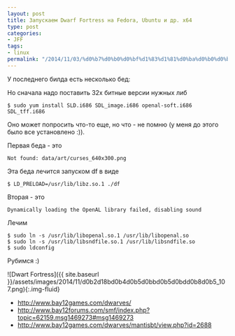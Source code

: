 ```yaml
---
layout: post
title: Запускаем Dwarf Fortress на Fedora, Ubuntu и др. x64
type: post
categories:
- JFF
tags:
- linux
permalink: "/2014/11/03/%d0%b7%d0%b0%d0%bf%d1%83%d1%81%d0%ba%d0%b0%d0%b5%d0%bc-dwarf-fortress-%d0%bd%d0%b0-fedora-ubuntu-%d0%b8-%d0%b4%d1%80-x64/"
---
```

У последнего билда есть несколько бед:

Но сначала надо поставить 32х битные версии нужных либ

```shell
$ sudo yum install SLD.i686 SDL_image.i686 openal-soft.i686 SDL_tff.i686
```

Оно может попросить что-то еще, но что - не помню (у меня до этого было все установлено :)).

Первая беда - это

```
Not found: data/art/curses_640x300.png
```

Эта беда лечится запуском df в виде

```shell
$ LD_PRELOAD=/usr/lib/libz.so.1 ./df
```

Вторая - это

```
Dynamically loading the OpenAL library failed, disabling sound
```

Лечим

```shell
$ sudo ln -s /usr/lib/libopenal.so.1 /usr/lib/libopenal.so  
$ sudo ln -s /usr/lib/libsndfile.so.1 /usr/lib/libsndfile.so  
$ sudo ldconfig
```

Рубимся :)

![Dwart Fortress]({{ site.baseurl }}/assets/images/2014/11/d0b2d18bd0b4d0b5d0bbd0b5d0bdd0b8d0b5_107.png){:.img-fluid}

- http://www.bay12games.com/dwarves/
- http://www.bay12forums.com/smf/index.php?topic=62159.msg1469273#msg1469273
- http://www.bay12games.com/dwarves/mantisbt/view.php?id=2688
